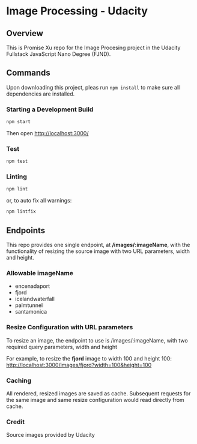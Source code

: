 # Image Processing - Udacity

## Overview

This is Promise Xu repo for the Image Procesing project in the Udacity Fullstack JavaScript Nano Degree (FJND).

## Commands

Upon downloading this project, pleas run `npm install` to make sure all dependencies are installed.

### Starting a Development Build

```bash
npm start
```

Then open [http://localhost:3000/](http://localhost:3000/)

### Test

```bash
npm test
```

### Linting

```bash
npm lint
```

or, to auto fix all warnings:

```bash
npm lintfix
```

## Endpoints

This repo provides one single endpoint, at **/images/:imageName**, with the functionality of resizing the source image with two URL parameters, width and height.

### Allowable imageName

- encenadaport
- fjord
- icelandwaterfall
- palmtunnel
- santamonica

### Resize Configuration with URL parameters

To resize an image, the endpoint to use is /images/:imageName, with two required query parameters, width and height

For example, to resize the **fjord** image to width 100 and height 100:
[http://localhost:3000/images/fjord?width=100&height=100](http://localhost:3000/images/fjord?width=100&height=100)

### Caching

All rendered, resized images are saved as cache. Subsequent requests for the same image and same resize configuration would read directly from cache.

### Credit

Source images provided by Udacity
